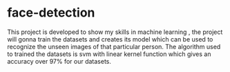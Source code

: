 # face-detection

This project is developed to show my skills in machine learning ,
the project will gonna train the datasets and creates its model which
can be used to recognize the unseen images of that particular person.
The algorithm used to trained the datasets is svm with linear kernel function 
which gives an accuracy over 97% for our datasets.  
